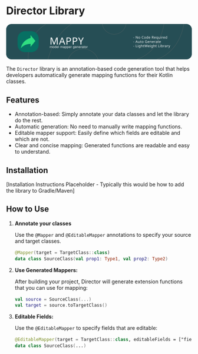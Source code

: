 # Director Library
[<img src="https://raw.githubusercontent.com/kl3jvi/mappy/764dd6626852d563e21472f4cef30c640a188ff1/assets/mappy.svg">](DirectorBanner)

The `Director` library is an annotation-based code generation tool that helps developers automatically generate mapping functions for their Kotlin classes.

## Features

- Annotation-based: Simply annotate your data classes and let the library do the rest.
- Automatic generation: No need to manually write mapping functions.
- Editable mapper support: Easily define which fields are editable and which are not.
- Clear and concise mapping: Generated functions are readable and easy to understand.

## Installation

[Installation Instructions Placeholder - Typically this would be how to add the library to Gradle/Maven]

## How to Use

1. **Annotate your classes**

   Use the `@Mapper` and `@EditableMapper` annotations to specify your source and target classes.

   ```kotlin
   @Mapper(target = TargetClass::class)
   data class SourceClass(val prop1: Type1, val prop2: Type2)
   ```
2. **Use Generated Mappers:**

   After building your project, Director will generate extension functions that you can use for mapping:

   ```kotlin
   val source = SourceClass(...)
   val target = source.toTargetClass()
   ```
3. **Editable Fields:**
   
    Use the `@EditableMapper` to specify fields that are editable:

   ```kotlin
   @EditableMapper(target = TargetClass::class, editableFields = ["field1", "field2"])
   data class SourceClass(...)
   ```
